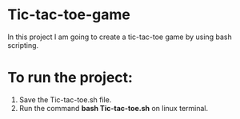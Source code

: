 # Tic-tac-toe-game
In this project I am going to create a tic-tac-toe game by using bash scripting.

# To run the project:
  1. Save the Tic-tac-toe.sh file.
  2. Run the command **bash Tic-tac-toe.sh** on linux terminal.
